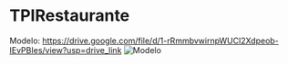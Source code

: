 # TPIRestaurante
Modelo: https://drive.google.com/file/d/1-rRmmbvwirnpWUCl2Xdpeob-IEvPBIes/view?usp=drive_link
![Modelo]([https://www.google.com/images/branding/googlelogo/2x/google_logo_color_272x92dp.png](https://drive.google.com/file/d/1-rRmmbvwirnpWUCl2Xdpeob-IEvPBIes/view?usp=drive_link))
